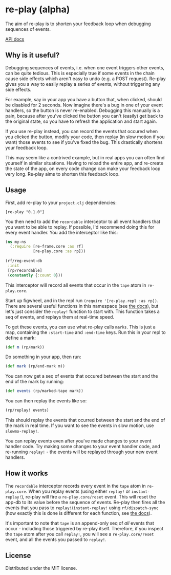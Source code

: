 # re-play (alpha)

The aim of re-play is to shorten your feedback loop when debugging sequences of events.

[API docs](https://davewm.github.io/re-play/)

## Why is it useful?

Debugging sequences of events, i.e. when one event triggers other events, can be quite tedious. This is especially true if some events in the chain cause side effects which aren't easy to undo (e.g. a POST request). Re-play gives you a way to easily replay a series of events, without triggering any side effects.

For example, say in your app you have a button that, when clicked, should be disabled for 2 seconds. Now imagine there's a bug in one of your event handlers, so the button is never re-enabled. Debugging this manually is a pain, because after you've clicked the button you can't (easily) get back to the original state, so you have to refresh the application and start again.

If you use re-play instead, you can record the events that occured when you clicked the button, modify your code, then replay (in slow motion if you want) those events to see if you've fixed the bug. This drastically shortens your feedback loop.

This may seem like a contrived example, but in real apps you can often find yourself in similar situations. Having to reload the entire app, and re-create the state of the app, on every code change can make your feedback loop very long. Re-play aims to shorten this feedback loop.

## Usage

First, add re-play to your `project.clj` dependencies:

`[re-play "0.1.0"]`

You then need to add the `recordable` interceptor to all event handlers that you want to be able to replay. If possible, I'd recommend doing this for every event handler. You add the interceptor like this:

```clojure
(ns my-ns
  (:require [re-frame.core :as rf]
            [re-play.core :as rp]))
  
(rf/reg-event-db
 :init
 [rp/recordable]
 (constantly {:count 0}))

```

This interceptor will record all events that occur in the `tape` atom in `re-play.core`.

Start up figwheel, and in the repl run `(require '[re-play.repl :as rp])`. There are several useful functions in this namespace (see [the docs](https://davewm.github.io/re-play/)), but let's just consider the `replay!` function to start with. This function takes a seq of events, and replays them at real-time speed.

To get these events, you can use what re-play calls `marks`. This is just a map, containing the `:start-time` and `:end-time` keys. Run this in your repl to define a mark: 
```clojure
(def m (rp/mark))
```
Do something in your app, then run:
```clojure
(def mark (rp/end-mark m))
```
You can now get a seq of events that occured between the start and the end of the mark by running:
```clojure
(def events (rp/marked-tape mark))
```
You can then replay the events like so:
```clojure
(rp/replay! events)
```
This should replay the events that ocurred between the start and the end of the mark in real time. If you want to see the events in slow motion, use `slowmo-replay!`.

You can replay events even after you've made changes to your event handler code. Try making some changes to your event handler code, and re-running `replay!` - the events will be replayed through your new event handlers.

## How it works

The `recordable` interceptor records every event in the `tape` atom in `re-play.core`. When you replay events (using either `replay!` or `instant-replay!`), re-play will fire a `re-play.core/reset` event. This will reset the app-db to its value before the sequence of events. Re-play then fires all the events that you pass to `replay!`/`instant-replay!` using `rf/dispatch-sync` (how exactly this is done is different for each function, see [the docs](https://davewm.github.io/re-play/)).

It's important to note that `tape` is an append-only seq of _all_ events that occur - including those triggered by re-play itself. Therefore, if you inspect the `tape` atom after you call `replay!`, you will see a `re-play.core/reset` event, and all the events you passed to `replay!`.

## License

Distributed under the MIT license.
